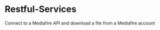 Restful-Services
================

Connect to a Mediafire API and download a file from a Mediafire account
